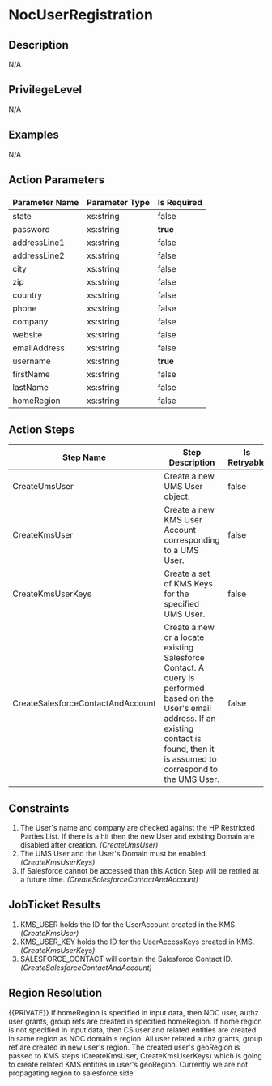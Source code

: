 # NocUserRegistration

## Description ##

N/A

## PrivilegeLevel ##

N/A

## Examples ##

N/A

## Action Parameters ##

| Parameter Name	| Parameter Type	| Is Required	|
| --------------	| ------------------	| -------------	|
| state 	| xs:string 	| false 	|
| password 	| xs:string 	| **true** 	|
| addressLine1 	| xs:string 	| false 	|
| addressLine2 	| xs:string 	| false 	|
| city 	| xs:string 	| false 	|
| zip 	| xs:string 	| false 	|
| country 	| xs:string 	| false 	|
| phone 	| xs:string 	| false 	|
| company 	| xs:string 	| false 	|
| website 	| xs:string 	| false 	|
| emailAddress 	| xs:string 	| false 	|
| username 	| xs:string 	| **true** 	|
| firstName 	| xs:string 	| false 	|
| lastName 	| xs:string 	| false 	|
| homeRegion 	| xs:string 	| false 	|


## Action Steps ##
| Step Name 	| Step Description 	| Is Retryable 	|
| ---------- 	| ----------------- 	| ------------ 	|
| CreateUmsUser 	| Create a new UMS User object. 	| false 	|
| CreateKmsUser 	| Create a new KMS User Account corresponding to a UMS User. 	| false 	|
| CreateKmsUserKeys 	| Create a set of KMS Keys for the specified UMS User. 	| false 	|
| CreateSalesforceContactAndAccount 	| Create a new or a locate existing Salesforce Contact. A query is performed based on the User's email address. If an existing contact is found, then it is assumed to correspond to the UMS User. 	| false 	|

## Constraints ##

1. The User's name and company are checked against the HP Restricted Parties List. If there is a hit then the new User and existing Domain are disabled after creation. _(CreateUmsUser)_
1. The UMS User and the User's Domain must be enabled. _(CreateKmsUserKeys)_
1. If Salesforce cannot be accessed than this Action Step will be retried at a future time. _(CreateSalesforceContactAndAccount)_


## JobTicket Results ##

1. KMS_USER holds the ID for the UserAccount created in the KMS. _(CreateKmsUser)_
1. KMS_USER_KEY holds the ID for the UserAccessKeys created in KMS. _(CreateKmsUserKeys)_
1. SALESFORCE_CONTACT will contain the Salesforce Contact ID. _(CreateSalesforceContactAndAccount)_

## Region Resolution ##
{{PRIVATE}} If homeRegion is specified in input data, then NOC user, authz user grants, group refs are created in specified homeRegion. If home region is not specified in input data, then CS user and related entities are created in same region as NOC domain's region. All user related authz grants, group ref are created in new user's region. The created user's geoRegion is passed to KMS steps (CreateKmsUser,  CreateKmsUserKeys) which is going to create related KMS entities in user's geoRegion. Currently we are not propagating region to salesforce side.